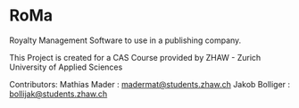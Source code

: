 # RoMa
Royalty Management Software to use in a publishing company.

This Project is created for a CAS Course provided by
ZHAW - Zurich University of Applied Sciences

Contributors:
Mathias Mader 	: madermat@students.zhaw.ch
Jakob Bolliger 	: bollijak@students.zhaw.ch
